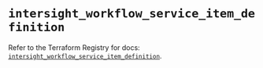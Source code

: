 # `intersight_workflow_service_item_definition`

Refer to the Terraform Registry for docs: [`intersight_workflow_service_item_definition`](https://registry.terraform.io/providers/ciscodevnet/intersight/1.0.71/docs/resources/workflow_service_item_definition).
